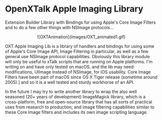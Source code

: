 # OpenXTalk Apple Imaging Library
 Extension Builder Library with Bindings for using Apple's Core Image Filters and to do a few other things with NSImage protocols...


<p align="center"> ![OXTAnimation](images/OXT_animated1.gif) </p>

 OXT Apple Imaging Lib is a library of handlers and bindings for using some of Apple's Core Image API, Image Filtering in particular, as well as a few general use NSImage protocol capabilities. Obviously this library module will only be useful to xTalk scripts that are running on Apple platforms. I'm writing on and have only tested on macOS, and the lib may need modifications, UIImage instead of NSImage, for iOS usability. Core Image Filters have been part of macOS since OS X Tiger release (sometime around 2005).] and so it is a well tested and sturdy workhorse of an API.

In the future I may try to write another library to wrap the also well seasoned (20+ years of development) ImageMagick library, which is a cross-platform, free and open-source library that has all sorts of practical uses from research to production, and image filtering capabilities similar to these Core Image filters and includes its own image scripting language.
